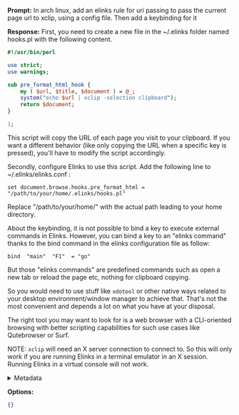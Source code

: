 **Prompt:**
In arch linux, add an elinks rule for uri passing to pass the current page url to xclip, using a config file. Then add a keybinding for it

**Response:**
First, you need to create a new file in the ~/.elinks folder named hooks.pl with the following content.

```perl
#!/usr/bin/perl

use strict;
use warnings;

sub pre_format_html_hook {
    my ( $url, $title, $document ) = @_;
    system("echo $url | xclip -selection clipboard");
    return $document;
}

1;
```
This script will copy the URL of each page you visit to your clipboard. If you want a different behavior (like only copying the URL when a specific key is pressed), you'll have to modify the script accordingly.

Secondly, configure Elinks to use this script. Add the following line to ~/.elinks/elinks.conf :

```
set document.browse.hooks.pre_format_html = "/path/to/your/home/.elinks/hooks.pl"
```

Replace "/path/to/your/home/" with the actual path leading to your home directory.

About the keybinding, it is not possible to bind a key to execute external commands in Elinks. However, you can bind a key to an "elinks command" thanks to the bind command in the elinks configuration file as follow:

```
bind  "main"  "F1"  = "go"
```
But those "elinks commands" are predefined commands such as open a new tab or reload the page etc, nothing for clipboard copying.

So you would need to use stuff like `xdotool` or other native ways related to your desktop environment/window manager to achieve that. That's not the most convenient and depends a lot on what you have at your disposal.

The right tool you may want to look for is a web browser with a CLI-oriented browsing with better scripting capabilities for such use cases like Qutebrowser or Surf.


NOTE: `xclip` will need an X server connection to connect to. So this will only work if you are running Elinks in a terminal emulator in an X session. Running Elinks in a virtual console will not work.

<details><summary>Metadata</summary>

- Duration: 36135 ms
- Datetime: 2023-08-23T20:11:48.058710
- Model: gpt-4-0613

</details>

**Options:**
```json
{}
```


